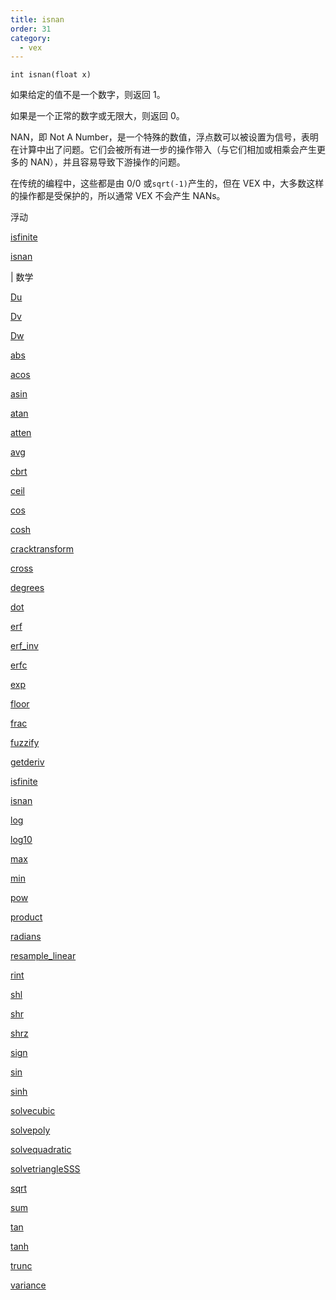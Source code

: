 ```yaml
---
title: isnan
order: 31
category:
  - vex
---
```


`int isnan(float x)`

如果给定的值不是一个数字，则返回 1。

如果是一个正常的数字或无限大，则返回 0。

NAN，即 Not A Number，是一个特殊的数值，浮点数可以被设置为信号，表明在计算中出了问题。它们会被所有进一步的操作带入（与它们相加或相乘会产生更多的 NAN），并且容易导致下游操作的问题。

在传统的编程中，这些都是由 0/0 或`sqrt(-1)`产生的，但在 VEX 中，大多数这样的操作都是受保护的，所以通常 VEX 不会产生 NANs。

浮动

[isfinite](isfinite.html)

[isnan](isnan.html)

| 数学

[Du](Du.html)

[Dv](Dv.html)

[Dw](Dw.html)

[abs](abs.html)

[acos](acos.html)

[asin](asin.html)

[atan](atan.html)

[atten](atten.html)

[avg](avg.html)

[cbrt](cbrt.html)

[ceil](ceil.html)

[cos](cos.html)

[cosh](cosh.html)

[cracktransform](cracktransform.html)

[cross](cross.html)

[degrees](degrees.html)

[dot](dot.html)

[erf](erf.html)

[erf_inv](erf_inv.html)

[erfc](erfc.html)

[exp](exp.html)

[floor](floor.html)

[frac](frac.html)

[fuzzify](fuzzify.html)

[getderiv](getderiv.html)

[isfinite](isfinite.html)

[isnan](isnan.html)

[log](log.html)

[log10](log10.html)

[max](max.html)

[min](min.html)

[pow](pow.html)

[product](product.html)

[radians](radians.html)

[resample_linear](resample_linear.html)

[rint](rint.html)

[shl](shl.html)

[shr](shr.html)

[shrz](shrz.html)

[sign](sign.html)

[sin](sin.html)

[sinh](sinh.html)

[solvecubic](solvecubic.html)

[solvepoly](solvepoly.html)

[solvequadratic](solvequadratic.html)

[solvetriangleSSS](solvetriangleSSS.html)

[sqrt](sqrt.html)

[sum](sum.html)

[tan](tan.html)

[tanh](tanh.html)

[trunc](trunc.html)

[variance](variance.html)
